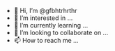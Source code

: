 - 👋 Hi, I’m @gfbhtrhrthr
- 👀 I’m interested in ...
- 🌱 I’m currently learning ...
- 💞️ I’m looking to collaborate on ...
- 📫 How to reach me ...

<!---
gfbhtrhrthr/gfbhtrhrthr is a ✨ special ✨ repository because its `README.md` (this file) appears on your GitHub profile.
You can click the Preview link to take a look at your changes.
--->
